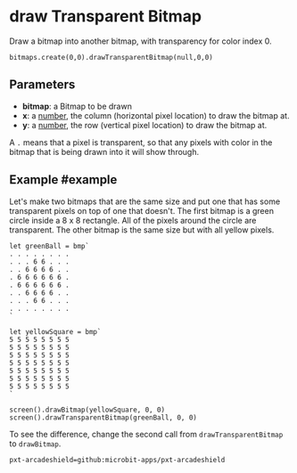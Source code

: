 # draw Transparent Bitmap

Draw a bitmap into another bitmap, with transparency for color index 0.

```sig
bitmaps.create(0,0).drawTransparentBitmap(null,0,0)
```

## Parameters

* **bitmap**: a Bitmap to be drawn
* **x**: a [number](/types/number), the column (horizontal pixel location) to draw the bitmap at.
* **y**: a [number](/types/number), the row (vertical pixel location) to draw the bitmap at.

A `.` means that a pixel is transparent, so that any pixels with color in the bitmap that is being drawn into it will show through. 

## Example #example

Let's make two bitmaps that are the same size and put one that has some transparent pixels on top of one that doesn't.
The first bitmap is a green circle inside a 8 x 8 rectangle. All of the pixels around the circle are transparent.
The other bitmap is the same size but with all yellow pixels.


```block
let greenBall = bmp`
. . . . . . . .
. . . 6 6 . . .
. . 6 6 6 6 . .
. 6 6 6 6 6 6 .
. 6 6 6 6 6 6 .
. . 6 6 6 6 . .
. . . 6 6 . . .
. . . . . . . .
`

let yellowSquare = bmp`
5 5 5 5 5 5 5 5
5 5 5 5 5 5 5 5
5 5 5 5 5 5 5 5
5 5 5 5 5 5 5 5
5 5 5 5 5 5 5 5
5 5 5 5 5 5 5 5
5 5 5 5 5 5 5 5
`

screen().drawBitmap(yellowSquare, 0, 0)
screen().drawTransparentBitmap(greenBall, 0, 0)
```

To see the difference, change the second call from `drawTransparentBitmap` to `drawBitmap`.

```package
pxt-arcadeshield=github:microbit-apps/pxt-arcadeshield
```
